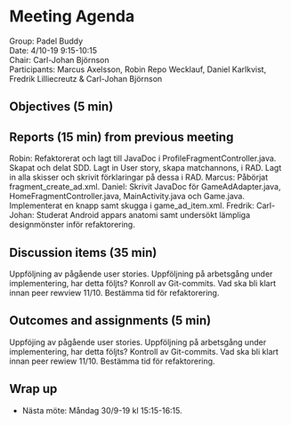 # Meeting Agenda
Group: Padel Buddy  
Date: 4/10-19 9:15-10:15  
Chair: Carl-Johan Björnson  
Participants: Marcus Axelsson, Robin Repo Wecklauf, Daniel Karlkvist, Fredrik Lilliecreutz & Carl-Johan Björnson

## Objectives (5 min)

## Reports (15 min) from previous meeting
Robin: Refaktorerat och lagt till JavaDoc i ProfileFragmentController.java. Skapat och delat SDD. Lagt in User story, skapa matchannons, i RAD. Lagt in alla skisser och skrivit förklaringar på dessa i RAD.
Marcus: Påbörjat fragment_create_ad.xml. 
Daniel: Skrivit JavaDoc för GameAdAdapter.java, HomeFragmentController.java, MainActivity.java och Game.java. Implementerat en knapp samt skugga i game_ad_item.xml.
Fredrik: 
Carl-Johan: Studerat Android appars anatomi samt undersökt lämpliga designmönster inför refaktorering. 
 
## Discussion items (35 min)
Uppföljning av pågående user stories. 
Uppföljning på arbetsgång under implementering, har detta följts?
Konroll av Git-commits. 
Vad ska bli klart innan peer rewview 11/10. 
Bestämma tid för refaktorering.   

## Outcomes and assignments (5 min)
Uppföjing av pågående user stories. 
Uppföljning på arbetsgång under implementering, har detta följts?
Kontroll av Git-commits. 
Vad ska bli klart innan peer rewiew 11/10. 
Bestämma tid för refaktorering.
## Wrap up

- Nästa möte: Måndag 30/9-19 kl 15:15-16:15.
